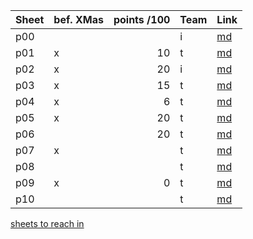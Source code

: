 Sheet|bef. XMas| points /100 | Team | Link
-----|---------|------------:|----- |:----
p00  |         |             | i    | [md](p0.md)
p01  | x       | 10          | t    | [md](p1.md)
p02  | x       | 20          | i    | [md](p2.md)
p03  | x       | 15          | t    | [md](p3.md)
p04  | x       |  6          | t    | [md](p4.md)
p05  | x       | 20          | t    | [md](p5.md)
p06  |         | 20          | t    | [md](p6.md)
p07  | x       |             | t    | [md](p7.md)
p08  |         |             | t    | [md](p8.md)
p09  | x       |  0          | t    | [md](p9.md)
p10  |         |             | t    | [md](p10.md)

[sheets to reach in](http://www2.htw-dresden.de/~s73331/englobalfoundries/)
